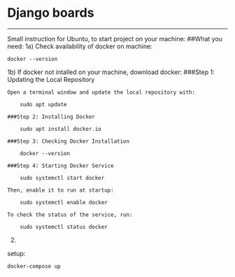 # Django boards
____
Small instruction for Ubuntu, to start project on your machine:
##What you need: 
1a) Check availability of docker on machine:
```
docker --version
```
1b) If docker not intalled on your machine, download docker:
	###Step 1: Updating the Local Repository

	Open a terminal window and update the local repository with:
```console
	sudo apt update
```
	###Step 2: Installing Docker
```console
	sudo apt install docker.io
```
	###Step 3: Checking Docker Installation
```console
	docker --version
```
	###Step 4: Starting Docker Service 
```console
	sudo systemctl start docker
```
	Then, enable it to run at startup:
```console
	sudo systemctl enable docker
```
	To check the status of the service, run:
```console
	sudo systemctl status docker
```
2) 
setup:
```
docker-compose up
```
